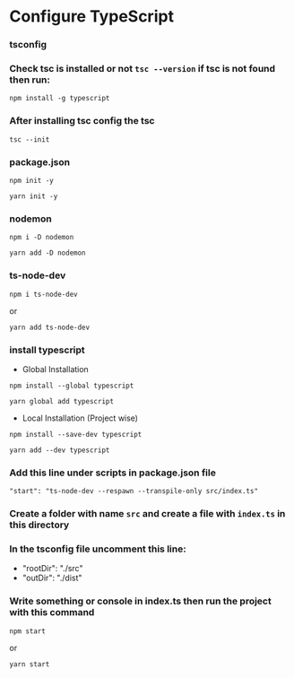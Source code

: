 # Configure TypeScript

### tsconfig

### Check tsc is installed or not `tsc --version` if tsc is not found then run:

```
npm install -g typescript
```

### After installing tsc config the tsc

```
tsc --init
```

### package.json

```
npm init -y
```

```
yarn init -y
```

### nodemon

```
npm i -D nodemon
```

```
yarn add -D nodemon
```

### ts-node-dev

```
npm i ts-node-dev
```

or

```
yarn add ts-node-dev
```

### install typescript

- Global Installation

```
npm install --global typescript
```

```
yarn global add typescript
```

- Local Installation (Project wise)

```
npm install --save-dev typescript
```

```
yarn add --dev typescript
```

### Add this line under scripts in package.json file

```
"start": "ts-node-dev --respawn --transpile-only src/index.ts"
```

### Create a folder with name `src` and create a file with `index.ts` in this directory

### In the tsconfig file uncomment this line:

- "rootDir": "./src"
- "outDir": "./dist"

### Write something or console in index.ts then run the project with this command

```
npm start
```

or

```
yarn start
```
